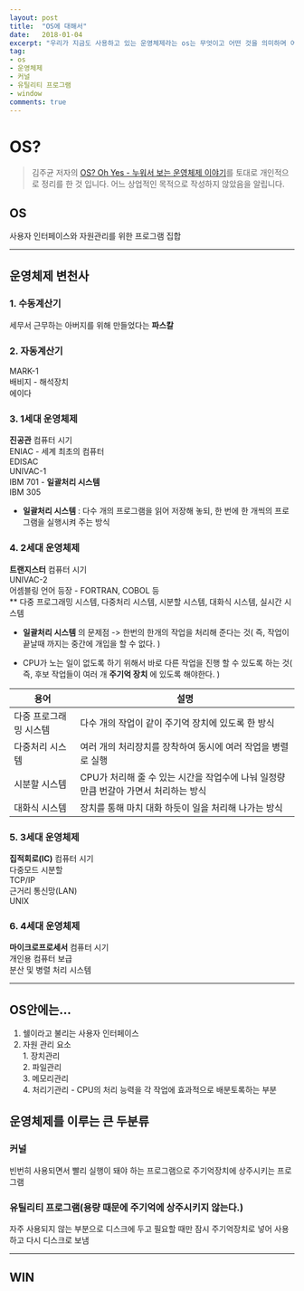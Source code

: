 ```yaml
---
layout: post
title:  "OS에 대해서"
date:   2018-01-04
excerpt: "우리가 지금도 사용하고 있는 운영체제라는 os는 무엇이고 어떤 것을 의미하며 어떤 기능이 있을까?"
tag:
- os
- 운영체제
- 커널
- 유틸리티 프로그램
- window
comments: true
---
```


**OS?**
===

> 김주균 저자의  [OS? Oh Yes - 누워서 보는 운영체제 이야기](http://www.aladin.co.kr/shop/wproduct.aspx?ItemId=30281937)를 토대로 개인적으로 정리를 한 것 입니다. 어느 상업적인 목적으로 작성하지 않았음을 알립니다.

## **OS**
  사용자 인터페이스와 자원관리를 위한 프로그램 집합

---

## 운영체제 변천사

### 1. 수동계산기
  세무서 근무하는 아버지를 위해 만들었다는 **파스칼**

### 2. 자동계산기
  MARK-1<br>
  배비지 - 해석장치<br>
  에이다<br>

### 3. 1세대 운영체제
  **진공관** 컴퓨터 시기<br>
  ENIAC - 세계 최초의 컴퓨터<br>
  EDISAC<br>
  UNIVAC-1<br>
  IBM 701 - **일괄처리 시스템**<br>
  IBM 305<br>

  - **일괄처리 시스템** : 다수 개의 프로그램을 읽어 저장해 놓되, 한 번에 한 개씩의 프로그램을 실행시켜 주는 방식

### 4. 2세대 운영체제
  **트랜지스터** 컴퓨터 시기<br>
  UNIVAC-2<br>
  어셈블링 언어 등장 - FORTRAN, COBOL 등<br>
  \** 다중 프로그래밍 시스템, 다중처리 시스템, 시분할 시스템, 대화식 시스템, 실시간 시스템

  -  **일괄처리 시스템** 의 문제점 -> 한번의 한개의 작업을 처리해 준다는 것( 즉, 작업이 끝날때 까지는 중간에 개입을 할 수 없다. )

  - CPU가 노는 일이 없도록 하기 위해서 바로 다른 작업을 진행 할 수 있도록 하는 것( 즉, 후보 작업들이 여러 개 **주기억 장치** 에 있도록 해야한다. )

|용어|설명|
|-|-|
|다중 프로그래밍 시스템|다수 개의 작업이 같이 주기억 장치에 있도록 한 방식|
|다중처리 시스템|여러 개의 처리장치를 장착하여 동시에 여러 작업을 병렬로 실행|
|시분할 시스템|CPU가 처리해 줄 수 있는 시간을 작업수에 나눠 일정량만큼 번갈아 가면서 처리하는 방식|
|대화식 시스템|장치를 통해 마치 대화 하듯이 일을 처리해 나가는 방식|

### 5. 3세대 운영체제
  **집적회로(IC)** 컴퓨터 시기<br>
  다중모드 시분할<br>
  TCP/IP<br>
  근거리 통신망(LAN)<br>
  UNIX<br>

### 6. 4세대 운영체제
  **마이크로프로세서** 컴퓨터 시기<br>
  개인용 컴퓨터 보급<br>
  분산 및 병렬 처리 시스템<br>

---

## OS안에는...

  1. 쉘이라고 불리는 사용자 인터페이스
  2. 자원 관리 요소<br>
    1. 장치관리<br>
    2. 파일관리<br>
    3. 메모리관리<br>
    4. 처리기관리 - CPU의 처리 능력을 각 작업에 효과적으로 배분토록하는 부분<br>

## 운영체제를 이루는 큰 두분류

### 커널
빈번히 사용되면서 빨리 실행이 돼야 하는 프로그램으로 주기억장치에 상주시키는 프로그램

### 유틸리티 프로그램(용량 때문에 주기억에 상주시키지 않는다.)
자주 사용되지 않는 부분으로 디스크에 두고 필요할 때만 잠시 주기억장치로 넣어 사용하고 다시 디스크로 보냄

---

## WIN
